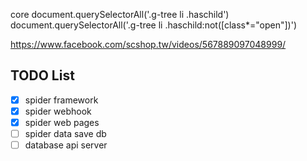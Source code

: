 core
document.querySelectorAll('.g-tree li .haschild')
document.querySelectorAll('.g-tree li .haschild:not([class*="open"])')


https://www.facebook.com/scshop.tw/videos/567889097048999/


## TODO List

-   [x] spider framework
-   [x] spider webhook
-   [x] spider web pages
-   [ ] spider data save db
-   [ ] database api server
